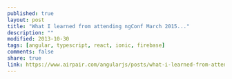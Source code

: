 ```yaml
---
published: true
layout: post
title: "What I learned from attending ngConf March 2015..."
description: ""
modified: 2013-10-30
tags: [angular, typescript, react, ionic, firebase]
comments: false
share: true 
link: https://www.airpair.com/angularjs/posts/what-i-learned-from-attending-ngconf-march-2015
---
```

